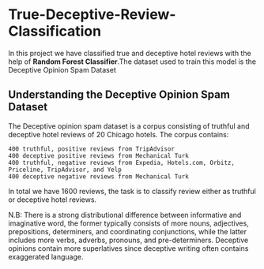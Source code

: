 # True-Deceptive-Review-Classification
In this project we have classified true and deceptive hotel reviews with the help of **Random Forest Classifier**.The dataset used to train this model 
is the Deceptive Opinion Spam Dataset

## Understanding the Deceptive Opinion Spam Dataset
The Deceptive opinion spam dataset is a corpus consisting of truthful and deceptive hotel reviews of 20 Chicago hotels. 
The corpus contains:
```
400 truthful, positive reviews from TripAdvisor
400 deceptive positive reviews from Mechanical Turk
400 truthful, negative reviews from Expedia, Hotels.com, Orbitz, Priceline, TripAdvisor, and Yelp
400 deceptive negative reviews from Mechanical Turk
```
In total we have 1600 reviews, the task is to classify review either as truthful or deceptive hotel reviews.

N.B: There is a strong distributional difference between informative and imaginative word, 
the former typically consists of more nouns, adjectives, prepositions, determiners, and coordinating conjunctions,
while the latter includes more verbs, adverbs, pronouns, and pre-determiners. Deceptive opinions contain more superlatives since deceptive writing often contains exaggerated language.
